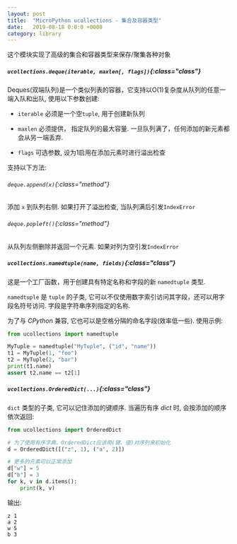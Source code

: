 ```yaml
---
layout: post
title:  "MicroPython ucollections - 集合及容器类型"
date:   2019-08-18 0:0:0 +0000
category: library
---
```


这个模块实现了高级的集合和容器类型来保存/聚集各种对象


##### `ucollections.deque(iterable, maxlen[, flags])`{:class="class"}
Deques(双端队列)是一个类似列表的容器，它支持以O(1)复杂度从队列的任意一端入队和出队, 使用以下参数创建:

- `iterable` 必须是一个空`tuple`, 用于创建新队列

- `maxlen` 必须提供， 指定队列的最大容量. 一旦队列满了，任何添加的新元素都会从另一端丢弃.

- `flags` 可选参数, 设为1启用在添加元素时进行溢出检查

支持以下方法:

###### `deque.append(x)`{:class="method"}
添加 `x` 到队列右侧. 如果打开了溢出检查, 当队列满后引发`IndexError`

###### `deque.popleft()`{:class="method"}
从队列左侧删除并返回一个元素. 如果对列为空引发`IndexError`


##### `ucollections.namedtuple(name, fields)`{:class="class"}

这是一个工厂函数，用于创建具有特定名称和字段的新 `namedtuple` 类型.

`namedtuple` 是 `tuple` 的子类, 它可以不仅使用数字索引访问其字段，还可以用字段名符号访问. 字段是字符串序列指定的名称. 

为了与 _CPython_ 兼容, 它也可以是空格分隔的命名字段(效率低一些). 使用示例:
```python
from ucollections import namedtuple

MyTuple = namedtuple("MyTuple", ("id", "name"))
t1 = MyTuple(1, "foo")
t2 = MyTuple(2, "bar")
print(t1.name)
assert t2.name == t2[1]
```

##### `ucollections.OrderedDict(...)`{:class="class"}

`dict` 类型的子类, 它可以记住添加的键顺序. 当遍历有序 _dict_ 时, 会按添加的顺序依次返回:

```python
from ucollections import OrderedDict

# 为了使用有序字典，OrderedDict应该用(键、值)对序列来初始化
d = OrderedDict([("z", 1), ("a", 2)])

# 更多的元素可以正常添加
d["w"] = 5
d["b"] = 3
for k, v in d.items():
    print(k, v)
```

输出:

    z 1
    a 2
    w 5
    b 3
